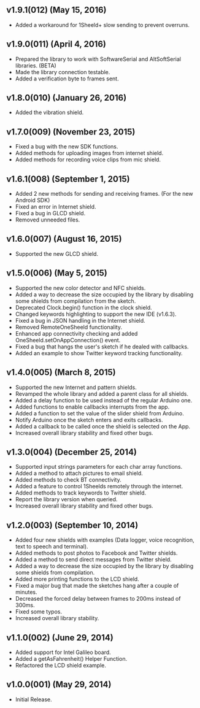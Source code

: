  ## v1.9.1(012) (May 15, 2016)
 - Added a workaround for 1Sheeld+ slow sending to prevent overruns.

 ## v1.9.0(011) (April 4, 2016)
 - Prepared the library to work with SoftwareSerial and AltSoftSerial libraries. (BETA)
 - Made the library connection testable.
 - Added a verification byte to frames sent.

 ## v1.8.0(010) (January 26, 2016)
 - Added the vibration shield.

 ## v1.7.0(009) (November 23, 2015)
 - Fixed a bug with the new SDK functions.
 - Added methods for uploading images from internet shield.
 - Added methods for recording voice clips from mic shield.

 ## v1.6.1(008) (September 1, 2015)
 - Added 2 new methods for sending and receiving frames. (For the new Android SDK)
 - Fixed an error in Internet shield.
 - Fixed a bug in GLCD shield.
 - Removed unneeded files.

## v1.6.0(007) (August 16, 2015)
 - Supported the new GLCD shield.

## v1.5.0(006) (May 5, 2015)
 - Supported the new color detector and NFC shields.
 - Added a way to decrease the size occupied by the library by disabling some shields from compilation from the sketch.
 - Deprecated Clock.begin() function in the clock shield.
 - Changed keywords highlighting to support the new IDE (v1.6.3).
 - Fixed a bug in JSON handling in the Internet shield.
 - Removed RemoteOneSheeld functionality.
 - Enhanced app connectivity checking and added OneSheeld.setOnAppConnection() event.
 - Fixed a bug that hangs the user's sketch if he dealed with callbacks.
 - Added an example to show Twitter keyword tracking functionality.

## v1.4.0(005) (March 8, 2015)
 - Supported the new Internet and pattern shields.
 - Revamped the whole library and added a parent class for all shields.
 - Added a delay function to be used instead of the regular Arduino one.
 - Added functions to enable callbacks interrupts from the app.
 - Added a function to set the value of the slider shield from Arduino.
 - Notify Arduino once the sketch enters and exits callbacks.
 - Added a callback to be called once the shield is selected on the App.
 - Increased overall library stability and fixed other bugs.

## v1.3.0(004) (December 25, 2014)
 - Supported input strings parameters for each char array functions.
 - Added a method to attach pictures to email shield.
 - Added methods to check BT connectivity.
 - Added a feature to control 1Sheelds remotely through the internet.
 - Added methods to track keywords to Twitter shield.
 - Report the library version when queried.
 - Increased overall library stability and fixed other bugs.

## v1.2.0(003) (September 10, 2014)
 - Added four new shields with examples (Data logger, voice recognition, text to speech and terminal).
 - Added methods to post photos to Facebook and Twitter shields.
 - Added a method to send direct messages from Twitter shield.
 - Added a way to decrease the size occupied by the library by disabling some shields from compilation.
 - Added more printing functions to the LCD shield.
 - Fixed a major bug that made the sketches hang after a couple of minutes.
 - Decreased the forced delay between frames to 200ms instead of 300ms.
 - Fixed some typos.
 - Increased overall library stability.

## v1.1.0(002) (June 29, 2014)
 - Added support for Intel Galileo board.
 - Added a getAsFahrenheit() Helper Function.
 - Refactored the LCD shield example.

## v1.0.0(001) (May 29, 2014)
 - Initial Release.